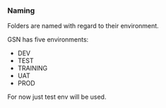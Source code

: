 ### Naming
Folders are named with regard to their environment.

GSN has five environments:

* DEV
* TEST
* TRAINING
* UAT
* PROD

For now just test env will be used.